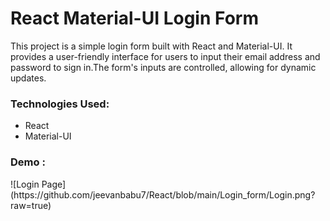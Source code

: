 <h1>React Material-UI Login Form</h1>
<p>This project is a simple login form built with React and Material-UI. It provides a user-friendly interface for users to input their email address and password to sign in.The form's inputs are controlled, allowing for dynamic updates.</p>
<h3>Technologies Used:</h3>
<ul>
  <li>React</li>
  <li>Material-UI</li>
</ul>

<h3>Demo : </h3> 
![Login Page](https://github.com/jeevanbabu7/React/blob/main/Login_form/Login.png?raw=true)

